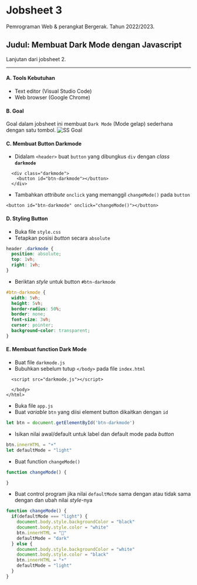 # Jobsheet 3
Pemrograman Web & perangkat Bergerak. 
Tahun 2022/2023.

## Judul: Membuat Dark Mode dengan Javascript

Lanjutan dari jobsheet 2.

---
#### A. Tools Kebutuhan
- Text editor (Visual Studio Code)
- Web browser (Google Chrome)

#### B. Goal
Goal dalam jobsheet ini membuat `Dark Mode` (Mode gelap) sederhana dengan satu tombol.
![SS Goal](/pw-tokoonline/ss/ss-jobsheet-3.gif)

#### C. Membuat Button Darkmode
- Didalam `<header>` buat `button` yang dibungkus `div` dengan *class* **`darkmode`**

```
  <div class="darkmode">
    <button id="btn-darkmode"></button>
  </div>
```

- Tambahkan *attribute*  `onclick` yang memanggil `changeMode()` pada `button`

```
<button id="btn-darkmode" onclick="changeMode()"></button>
```

#### D. Styling Button
- Buka file `style.css`
- Tetapkan posisi *button* secara `absolute`

```css
header .darkmode {
  position: absolute;
  top: 1vh;
  right: 1vh;
}
```

- Beriktan *style* untuk button `#btn-darkmode`

```css
#btn-darkmode {
  width: 5vh;
  height: 5vh;
  border-radius: 50%;
  border: none;
  font-size: 3vh;
  cursor: pointer;
  background-color: transparent;
}
```

#### E. Membuat function Dark Mode
- Buat file `darkmode.js`
- Bubuhkan sebelum tutup `</body>` pada file `index.html`

```
  <script src="darkmode.js"></script>
  
  </body>
</html>
```

- Buka file `app.js`
- Buat *variable* `btn` yang diisi element button dikaitkan dengan `id`

```js
let btn = document.getElementById('btn-darkmode')
```

- Isikan nilai awal/default untuk label dan default mode pada *button*

```js
btn.innerHTML = "☀️"
let defaultMode = "light"
```

- Buat function `changeMode()`

```js
function changeMode() {

}
```

- Buat control program jika nilai `defaultMode` sama dengan atau tidak sama dengan dan ubah nilai *style*-nya

```js
function changeMode() {
  if(defaultMode === "light") {
    document.body.style.backgroundColor = "black"
    document.body.style.color = "white"
    btn.innerHTML = "🌙"
    defaultMode = "dark"
  } else {
    document.body.style.backgroundColor = "white"
    document.body.style.color = "black"
    btn.innerHTML = "☀️"
    defaultMode = "light"
  }
}
```